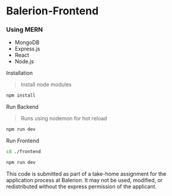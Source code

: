 # Balerion-Frontend


### Using MERN

- MongoDB
- Express.js
- React
- Node.js


Installation 

> Install node modules

```bash
npm install
```

Run Backend

> Runs using nodemon for hot reload

```bash
npm run dev
```

Run Frontend

```bash
cd ./frontend

npm run dev
```


This code is submitted as part of a take-home assignment for the application process at Balerion. It may not be used, modified, or redistributed without the express permission of the applicant.
